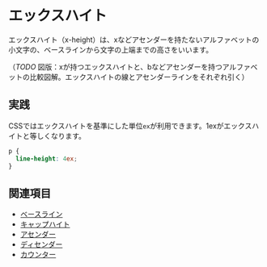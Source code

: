 # エックスハイト

エックスハイト（x-height）は、xなどアセンダーを持たないアルファベットの小文字の、ベースラインから文字の上端までの高さをいいます。

（*TODO* 図版：xが持つエックスハイトと、bなどアセンダーを持つアルファベットの比較図解。エックスハイトの線とアセンダーラインをそれぞれ引く）

## 実践

CSSではエックスハイトを基準にした単位`ex`が利用できます。1exがエックスハイトと等しくなります。

```css
p {
  line-height: 4ex;
}
```

## 関連項目

- [ベースライン](./baseline.md)
- [キャップハイト](./cap-height.md)
- [アセンダー](./ascender.md)
- [ディセンダー](./descender.md)
- [カウンター](./counter.md)
